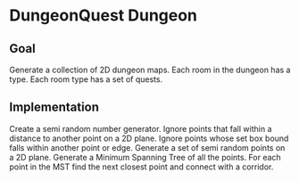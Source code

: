 # DungeonQuest Dungeon

## Goal
Generate a collection of 2D dungeon maps. Each room in the dungeon has a type.
Each room type has a set of quests.

## Implementation
Create a semi random number generator.
Ignore points that fall within a distance to another point on a 2D plane.
Ignore points whose set box bound falls within another point or edge.
Generate a set of semi random points on a 2D plane.
Generate a Minimum Spanning Tree of all the points.
For each point in the MST find the next closest point and connect with a
corridor.

